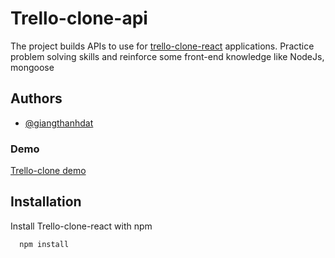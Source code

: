 # Trello-clone-api

The project builds APIs to use for [trello-clone-react](https://github.com/GiangThanhDat/trello-clone-frontend) applications. Practice problem solving skills and reinforce some front-end knowledge like NodeJs, mongoose

## Authors

- [@giangthanhdat](https://github.com/GiangThanhDat)

### Demo

[Trello-clone demo](https://gthanhdat-trello-clone.firebaseapp.com)

## Installation

Install Trello-clone-react with npm

```bash
  npm install
```

